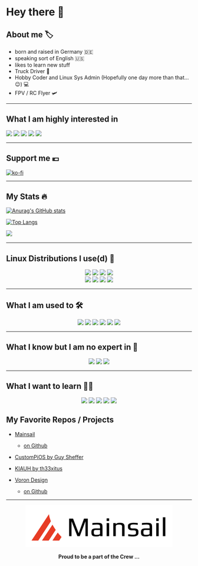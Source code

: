# Hey there :wave:

## About me :label:

- born and raised in Germany :de:
- speaking sort of English :us:
- likes to learn new stuff
- Truck Driver :truck:
- Hobby Coder and Linux Sys Admin (Hopefully one day more than that... :wink:) :computer:
- FPV / RC Flyer :small_airplane:

---

## What I am highly interested in

<div>
  <img src="https://img.shields.io/badge/Linux-2e3440?logo=Linux&logoColor=FCC624&style=for-the-badge">
  <img src="https://img.shields.io/badge/Arch%20Linux-2e3440?logo=Arch%20Linux&logoColor=1793D1&style=for-the-badge">
  <img src="https://img.shields.io/badge/Manjaro-2e3440?logo=Manjaro&logoColor=35BF5C&style=for-the-badge">
  <img src="https://img.shields.io/badge/GNU%20Bash-2e3440?logo=GNUBash&logoColor=4EAA25&style=for-the-badge">
  <img src="https://img.shields.io/badge/Raspberry Pi-2e3440?logo=Raspberry Pi&logoColor=A22846&style=for-the-badge">
</div>

---

## Support me :euro:

[![ko-fi](https://ko-fi.com/img/githubbutton_sm.svg)](https://ko-fi.com/U7U2GK66P)

---

## My Stats :fire:

[![Anurag's GitHub stats](https://github-readme-stats.vercel.app/api?username=KwadFan&show_icons=true&theme=nord)](https://github.com/anuraghazra/github-readme-stats)

[![Top Langs](https://github-readme-stats.vercel.app/api/top-langs/?username=KwadFan&layout=compact&theme=nord)](https://github.com/anuraghazra/github-readme-stats)

![](https://komarev.com/ghpvc/?username=KwadFan&style=for-the-badge)

---

## Linux Distributions I use(d) :penguin:

<div align="center">
  <img src="https://img.shields.io/badge/Arch%20Linux-2e3440?logo=Arch%20Linux&logoColor=1793D1&style=for-the-badge">
  <img src="https://img.shields.io/badge/Manjaro-2e3440?logo=Manjaro&logoColor=35BF5C&style=for-the-badge">
  <img src="https://img.shields.io/badge/Raspberry%20Pi%20OS-2e3440?logo=Raspberry%20Pi&logoColor=A22846&style=for-the-badge">
  <img src="https://img.shields.io/badge/OpenWRT-2e3440?logo=OpenWRT&logoColor=00B5E2&style=for-the-badge">
</div>
<div align="center">
  <img src="https://img.shields.io/badge/Alpine%20Linux-2e3440?logo=Alpine%20Linux&logoColor=0D597F&style=for-the-badge">
  <img src="https://img.shields.io/badge/Ubuntu-2e3440?logo=Ubuntu&logoColor=E95420&style=for-the-badge">
  <img src="https://img.shields.io/badge/Redhat-2e3440?logo=RedHat&logoColor=EE0000&style=for-the-badge">
  <img src="https://img.shields.io/badge/Debian-2e3440?logo=Debian&logoColor=A81D33&style=for-the-badge">
</div>

---

## What I am used to :hammer_and_wrench:

<div align="center">
  <img src="https://img.shields.io/badge/GNU%20Bash-2e3440?logo=GNUBash&logoColor=4EAA25&style=for-the-badge">
  <img src="https://img.shields.io/badge/Github-2e3440?logo=Github&logoColor=white&style=for-the-badge">
  <img src="https://img.shields.io/badge/VS%20Code-2e3440?logo=Visual%20Studio%20Code&logoColor=007ACC&style=for-the-badge">
  <img src="https://img.shields.io/badge/Neovim-2e3440?logo=Neovim&logoColor=57A143&style=for-the-badge">
  <img src="https://img.shields.io/badge/Manjaro-2e3440?logo=Manjaro&logoColor=35BF5C&style=for-the-badge">
  <img src="https://img.shields.io/badge/Debian-2e3440?logo=Debian&logoColor=A81D33&style=for-the-badge">
</div>

---

## What I know but I am no expert in :thinking:

<div align="center">
  <img src="https://img.shields.io/badge/Docker-2e3440?logo=Docker&logoColor=2496ED&style=for-the-badge">
  <img src="https://img.shields.io/badge/Proxmox-2e3440?logo=Proxmox&logoColor=E57000&style=for-the-badge">
  <img src="https://img.shields.io/badge/OpenWRT-2e3440?logo=OpenWRT&logoColor=00B5E2&style=for-the-badge">
</div>

---

## What I want to learn :man_student:

<div align="center">
  <img src="https://img.shields.io/badge/Python-2e3440?logo=Python&logoColor=3776AB&style=for-the-badge">
  <img src="https://img.shields.io/badge/Go-2e3440?logo=Go&logoColor=00ADD8&style=for-the-badge">
  <img src="https://img.shields.io/badge/Ansible-2e3440?logo=Ansible&logoColor=EE0000&style=for-the-badge">
  <img src="https://img.shields.io/badge/Kubernetes-2e3440?logo=Kubernetes&logoColor=326CE5&style=for-the-badge">
  <img src="https://img.shields.io/badge/Amazon%20AWS-2e3440?logo=Amazon%20AWS&logoColor=232F3E&style=for-the-badge">
</div>

## My Favorite Repos / Projects

- [Mainsail](https://docs.mainsail.xyz/)

  - [on Github](https://github.com/mainsail-crew/mainsail)

- [CustomPiOS by Guy Sheffer](https://github.com/guysoft/CustomPiOS)

- [KIAUH by th33xitus](https://github.com/th33xitus/kiauh)

- [Voron Design](https://vorondesign.com/)

  - [on Github](https://github.com/VoronDesign)

---

<div align="center">
  <img src="assets/logo-mainsail.png" alt="Mainsail Logo" style="width:400px">
  <p>
    <strong>
      Proud to be a part of the Crew ...
    </strong>
  </p>
<div>
